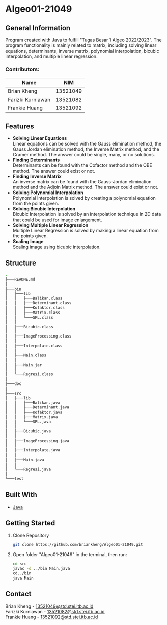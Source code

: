 # Algeo01-21049

## General Information
Program created with Java to fulfill "Tugas Besar 1 Algeo 2022/2023". The program functionality is mainly related to matrix, including solving linear equations, determinants, inverse matrix, polynomial interpolation, bicubic interpolation, and multiple linear regression.
### Contributors:
| Name  | NIM |
| ------------- | ------------- |
| Brian Kheng  |  13521049  |
| Farizki Kurniawan  | 13521082  |
| Frankie Huang | 13521092 |

## Features
* **Solving Linear Equations** <br>
Linear equations can be solved with the Gauss elimination method, the Gauss Jordan elimination method, the Inverse Matrix method, and the Cramer method. The answer could be single, many, or no solutions.
* **Finding Determinants** <br>
Determinants can be found with the Cofactor method and the OBE method. The answer could exist or not.
* **Finding Inverse Matrix** <br>
An inverse matrix can be found with the Gauss-Jordan elimination method and the Adjoin Matrix method. The answer could exist or not.
* **Solving Polynomial Interpolation** <br>
Polynomial Interpolation is solved by creating a polynomial equation from the points given.
* **Solving Bicubic Interpolation** <br>
Bicubic Interpolation is solved by an interpolation technique in 2D data that could be used for image enlargement.
* **Solving Multiple Linear Regression** <br>
Multiple Linear Regression is solved by making a linear equation from the points given.
* **Scaling Image** <br>
Scaling image using bicubic interpolation.

## Structure
```bash
.
├───README.md
│
├───bin
│   ├───lib
│   │   ├───Balikan.class
│   │   ├───Determinant.class
│   │   ├───Kofaktor.class
│   │   ├───Matrix.class
│   │   └───SPL.class
│   │
│   ├───Bicubic.class
│   │       
│   ├───ImageProcessing.class
│   │
│   ├───Interpolate.class
│   │
│   ├───Main.class
│   │
│   ├───Main.jar
│   │
│   └───Regresi.class
│
├───doc
│
├───src
│   ├───lib
│   │   ├───Balikan.java
│   │   ├───Determinant.java
│   │   ├───Kofaktor.java
│   │   ├───Matrix.java
│   │   └───SPL.java
│   │
│   ├───Bicubic.java
│   │       
│   ├───ImageProcessing.java
│   │
│   ├───Interpolate.java
│   │
│   ├───Main.java
│   │
│   └───Regresi.java
│
└───test
```

## Built With
* [Java](https://www.java.com/en/)

## Getting Started
1. Clone Repository
   ```sh
   git clone https://github.com/briankheng/Algeo01-21049.git
   ```
2. Open folder "Algeo01-21049" in the terminal, then run:
   ```sh
   cd src
   javac -d ../bin Main.java
   cd../bin
   java Main
   ```
## Contact
Brian Kheng - 13521049@std.stei.itb.ac.id <br>
Farizki Kurniawan - 13521082@std.stei.itb.ac.id <br>
Frankie Huang - 13521092@std.stei.itb.ac.id

